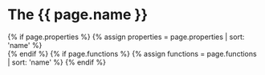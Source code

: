 # The {{ page.name }}
{% if page.properties %}
{% assign properties = page.properties | sort: 'name' %}  
{% endif %}
{% if page.functions %}
{% assign functions = page.functions | sort: 'name' %}
{% endif %}
